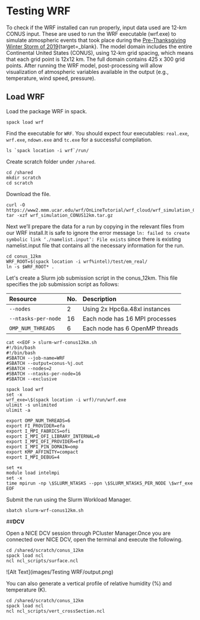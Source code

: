 # Testing WRF

To check if the WRF installed can run properly, input data used are 12-km CONUS input. These are used to run the WRF executable (wrf.exe) to simulate atmospheric events that took place during the [Pre-Thanksgiving Winter Storm of 2019](https://weather.com/storms/winter/news/2019-11-24-snowstorm-rockies-denver-plains-midwest-thanksgiving-week){target=_blank}. The model domain includes the entire Continental United States (CONUS), using 12-km grid spacing, which means that each grid point is 12x12 km. The full domain contains 425 x 300 grid points. After running the WRF model, post-processing will allow visualization of atmospheric variables available in the output (e.g., temperature, wind speed, pressure).

## **Load WRF**

Load the package WRF in spack.

    spack load wrf

Find the executable for `WRF`. You should expect four executables: `real.exe`, `wrf.exe`, `ndown.exe` and `tc.exe` for a successful compilation. 

    ls `spack location -i wrf`/run/

Create scratch folder under `/shared`.

    cd /shared
    mkdir scratch
    cd scratch

Download the file.  

    curl -O https://www2.mmm.ucar.edu/wrf/OnLineTutorial/wrf_cloud/wrf_simulation_CONUS12km.tar.gz
    tar -xzf wrf_simulation_CONUS12km.tar.gz

Next we’ll prepare the data for a run by copying in the relevant files from our WRF install.It is safe to ignore the error message `ln: failed to create symbolic link ‘./namelist.input’: File exists` since there is existing namelist.input file that contains all the necessary information for the run.

    cd conus_12km
    WRF_ROOT=$(spack location -i wrf%intel)/test/em_real/
    ln -s $WRF_ROOT* .

Let's create a Slurm job submission script in the conus_12km. This file specifies the job submission script as follows:


| Resource            | No. | Description                    | 
| :------------------ | :-- | :----------------------------- |
| `--nodes`           | 2   | Using 2x Hpc6a.48xl instances  |
| `--ntasks-per-node` | 16  | Each node has 16 MPI processes |
| `OMP_NUM_THREADS`   | 6   | Each node has 6 OpenMP threads |



``` linenums="1" title="slurm-wrf-conus12km.sh"
cat <<EOF > slurm-wrf-conus12km.sh
#!/bin/bash
#!/bin/bash
#SBATCH --job-name=WRF
#SBATCH --output=conus-%j.out
#SBATCH --nodes=2
#SBATCH --ntasks-per-node=16
#SBATCH --exclusive

spack load wrf
set -x
wrf_exe=\$(spack location -i wrf)/run/wrf.exe
ulimit -s unlimited
ulimit -a

export OMP_NUM_THREADS=6
export FI_PROVIDER=efa
export I_MPI_FABRICS=ofi
export I_MPI_OFI_LIBRARY_INTERNAL=0
export I_MPI_OFI_PROVIDER=efa
export I_MPI_PIN_DOMAIN=omp
export KMP_AFFINITY=compact
export I_MPI_DEBUG=4

set +x
module load intelmpi
set -x
time mpirun -np \$SLURM_NTASKS --ppn \$SLURM_NTASKS_PER_NODE \$wrf_exe
EOF
```
Submit the run using the Slurm Workload Manager.

    sbatch slurm-wrf-conus12km.sh

##**DCV**

Open a NICE DCV session through PCluster Manager.Once you are connected over NICE DCV, open the terminal and execute the following.

    cd /shared/scratch/conus_12km 
    spack load ncl
    ncl ncl_scripts/surface.ncl

![Alt Text](images/Testing WRF/output.png)

You can also generate a vertical profile of relative humidity (%) and temperature (K).

    cd /shared/scratch/conus_12km 
    spack load ncl    
    ncl ncl_scripts/vert_crossSection.ncl
